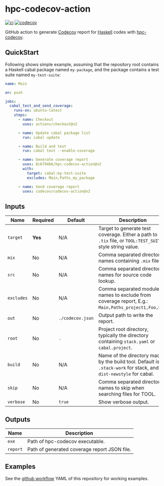 hpc-codecov-action
==================

[![ci](https://github.com/8c6794b6/hpc-codecov-action/workflows/ci/badge.svg)](https://github.com/8c6794b6/hpc-codecov-action/actions?query=workflow%3Aci)
[![codecov](https://codecov.io/gh/8c6794b6/hpc-codecov-action/branch/main/graph/badge.svg?token=P8DDZGTB74)](https://codecov.io/gh/8c6794b6/hpc-codecov-action)


GitHub action to generate [Codecov](https://codecov.io) report for
[Haskell](https://haskell.org) codes with
[hpc-codecov](https://github.com/8c6794b6/hpc-codecov).


QuickStart
----------

Following shows simple example, assuming that the repository root
contains a Haskell cabal package named ``my-package``, and the package
contains a test suite named ``my-test-suite``:

```yaml
name: Main

on: push

jobs:
  cabal_test_and_send_coverage:
    runs-on: ubuntu-latest
    steps:
      - name: Checkout
        uses: actions/checkout@v2

      - name: Update cabal package list
        run: cabal update

      - name: Build and test
        run: cabal test --enable-coverage

      - name: Generate coverage report
        uses: 8c6794b6/hpc-codecov-action@v2
        with:
          target: cabal:my-test-suite
          excludes: Main,Paths_my_package

      - name: Send coverage report
        uses: codecov/codecov-action@v2
```

Inputs
------

| Name | Required | Default | Description |
|------|----------|---------|-------------|
|``target``|**Yes**|N/A|Target to generate test coverage. Either a path to ``.tix`` file, or ``TOOL:TEST_SUITE`` style string value. |
|``mix``|No|N/A|Comma separated directory names containing ``.mix`` files. |
|``src``|No|N/A|Comma separated directory names for source code lookup. |
|``excludes``|No|N/A|Comma separated module names to exclude from coverage report, E.g.: ``Main,Paths_project1,Foo,Bar``. |
|``out``|No|``./codecov.json``|Output path to write the report.|
|``root``|No|``.``|Project root directory, typically the directory containing ``stack.yaml`` or ``cabal.project``. |
|``build``|No|N/A|Name of the directory made by the build tool. Default is ``.stack-work`` for stack, and ``dist-newstyle`` for cabal. |
|``skip``|No|N/A|Comma separated directory names to skip when searching files for TOOL. |
|``verbose``|No|``true``|Show verbose output. |


Outputs
-------

| Name | Description |
|------|-------------|
|``exe``|Path of hpc-codecov executable.|
|``report``|Path of generated coverage report JSON file.|


Examples
--------

See the [github
workflow](https://github.com/8c6794b6/hpc-codecov-action/blob/main/.github/workflows/ci.yml)
YAML of this repository for working examples.
